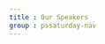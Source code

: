 ```yaml
---
title : Our Speakers
group : pssaturday-nav
---
```


<!--  only user Front Matter  -->
<!--  CONTENT IN _pssaturday\ -->
